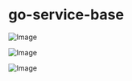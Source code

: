 go-service-base
=======

![Image](https://img.shields.io/github/v/tag/SENERGY-Platform/go-service-base?filter=config-hdl%2A&label=latest)

![Image](https://img.shields.io/github/v/tag/SENERGY-Platform/go-service-base?filter=logger%2A&label=latest)

![Image](https://img.shields.io/github/v/tag/SENERGY-Platform/go-service-base?filter=struct-logger%2A&label=latest)
